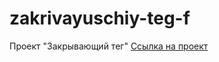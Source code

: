 # zakrivayuschiy-teg-f
Проект "Закрывающий тег"
[Ссылка на проект](https://github.com/Radikz2707/zakrivayuschiy-teg-f.git)
